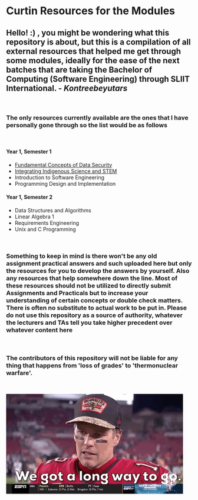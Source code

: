 # Curtin Resources for the Modules

## Hello! :) , you might be wondering what this repository is about, but this is a compilation of all external resources that helped me get through some modules, ideally for the ease of the next batches that are taking the Bachelor of Computing (Software Engineering) through SLIIT International. - _Kontreebeyutars_

<br>

### The only resources currently available are the ones that I have personally gone through so the list would be as follows

<br>

#### Year 1, Semester 1

* [Fundamental Concepts of Data Security](Y1S1/Fundamental%20Concepts%20of%20Data%20Security) 
* [Integrating Indigenous Science and STEM](Y1S1/Integrating%20Indigenous%20Science%20and%20STEM)
* Introduction to Software Engineering
* Programming Design and Implementation

#### Year 1, Semester 2

* Data Structures and Algorithms
* Linear Algebra 1
* Requirements Engineering
* Unix and C Programming

<br>

### Something to keep in mind is there won't be any old assignment practical answers and such uploaded here but only the resources for you to develop the answers by yourself. Also any resources that help somewhere down the line. Most of these resources should not be utilized to directly submit Assignments and Practicals but to increase your understanding of certain concepts or double check matters. There is often no substitute to actual work to be put in. Please do not use this repository as a source of authority, whatever the lecturers and TAs tell you take higher precedent over whatever content here

<br>

### The contributors of this repository will not be liable for any thing that happens from 'loss of grades' to 'thermonuclear warfare'.


<br>

![Tom Brady, Long way to go](/assets/longway.gif)